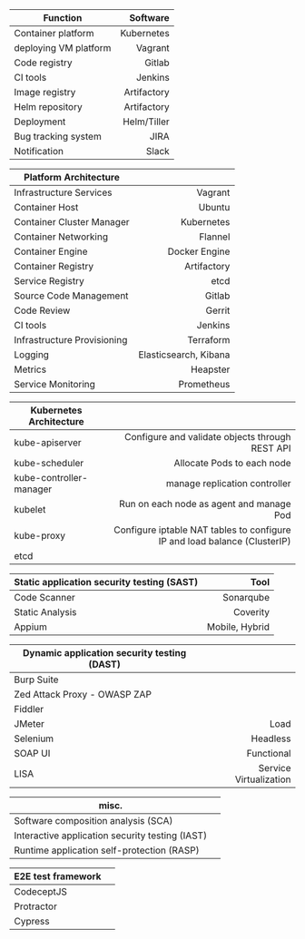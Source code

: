 
| Function             | Software   |
| ---------------------| ----------:|
| Container platform   | Kubernetes      |
| deploying VM platform  | Vagrant      |
| Code registry        | Gitlab     |
| CI tools             | Jenkins    |
| Image registry       | Artifactory |
| Helm repository      | Artifactory |
|    Deployment   | Helm/Tiller   |
| Bug tracking system  |       JIRA     |
| Notification         | Slack      |


| Platform Architecture   |    |
| ---------------------| ----------:|
| Infrastructure Services   | Vagrant      |
| Container Host | Ubuntu       |
| Container Cluster Manager | Kubernetes    |
| Container Networking | Flannel |
| Container Engine  | Docker Engine     |
| Container Registry  | Artifactory |
| Service Registry  | etcd |
| Source Code Management  | Gitlab |
| Code Review  | Gerrit |
| CI tools             | Jenkins    |
| Infrastructure Provisioning | Terraform    |
| Logging | Elasticsearch, Kibana    |
| Metrics | Heapster    |
| Service Monitoring | Prometheus    |

| Kubernetes Architecture   |    |
| ---------------------| ----------:|
| kube-apiserver | Configure and validate objects through REST API |
|  kube-scheduler |  Allocate Pods to each node     |
|   kube-controller-manager |  manage replication controller     |
|   kubelet        | Run on each node as agent and manage Pod      |
| kube-proxy  | Configure iptable NAT tables to configure IP and load balance (ClusterIP)    |
|   etcd  |      |

| Static application security testing (SAST)                 | Tool       |
| ---------------------| ----------:|
| Code Scanner         | Sonarqube  |
| Static Analysis      | Coverity  |
| Appium | Mobile, Hybrid     |


| Dynamic application security testing (DAST)   |            |
| ---------------------| ----------:|
| Burp Suite  |  |
|   Zed Attack Proxy - OWASP ZAP |       |
|   Fiddler |       |
|   JMeter |  Load     |
|   Selenium | Headless      |
| SOAP UI | Functional     |
| LISA | Service Virtualization  |


| misc.   |            |
| ---------------------| ----------:|
| Software composition analysis (SCA)  |  |
| Interactive application security testing (IAST) |       |
| Runtime application self-protection (RASP) |       |

| E2E test framework   |            |
| ---------------------| ----------:|
| CodeceptJS  |  |
| Protractor |       |
| Cypress |       |
